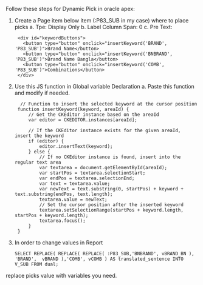 Follow these steps for Dynamic Pick in oracle apex:

1. Create a Page item below item (:P83_SUB in my case) where to place picks
   a. Tpe: Display Only
   b. Label Column Span: 0
   c. Pre Text:
         
        <div id="keywordButtons">
          <button type="button" onclick="insertKeyword('BRAND', 'P83_SUB')">Brand Name</button>
          <button type="button" onclick="insertKeyword('BNBRAND', 'P83_SUB')">Brand Name Bangla</button>
          <button type="button" onclick="insertKeyword('COMB', 'P83_SUB')">Combinations</button>
        </div>

2. Use this JS function in Global variable Declaration
   a. Paste this function and modify if needed.
   
         // Function to insert the selected keyword at the cursor position
        function insertKeyword(keyword, areaId) {
            // Get the CKEditor instance based on the areaId
            var editor = CKEDITOR.instances[areaId];
            
            // If the CKEditor instance exists for the given areaId, insert the keyword
            if (editor) {
                editor.insertText(keyword);
            } else {
                // If no CKEditor instance is found, insert into the regular text area
                var textarea = document.getElementById(areaId);
                var startPos = textarea.selectionStart;
                var endPos = textarea.selectionEnd;
                var text = textarea.value;
                var newText = text.substring(0, startPos) + keyword + text.substring(endPos, text.length);
                textarea.value = newText;
                // Set the cursor position after the inserted keyword
                textarea.setSelectionRange(startPos + keyword.length, startPos + keyword.length);
                textarea.focus();
            }
        }

3. In order to change values in Report

       SELECT REPLACE( REPLACE( REPLACE( :P83_SUB,'BNBRAND', vBRAND_BN ), 'BRAND',  vBRAND ),'COMB', vCOMB ) AS translated_sentence INTO V_SUB FROM dual;

replace picks value with variables you need.
